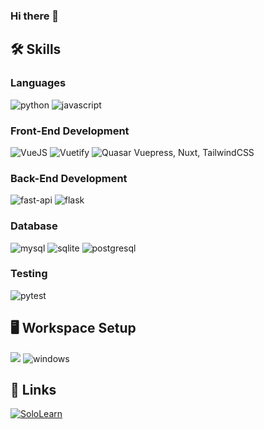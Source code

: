 ### Hi there 👋

<!--
**PaRa3uT/PaRa3uT** is a ✨ _special_ ✨ repository because its `README.md` (this file) appears on your GitHub profile.

Here are some ideas to get you started:

- 🔭 I’m currently working on ...
- 🌱 I’m currently learning ...
- 👯 I’m looking to collaborate on ...
- 🤔 I’m looking for help with ...
- 💬 Ask me about ...
- 📫 How to reach me: ...
- 😄 Pronouns: ...
- ⚡ Fun fact: ...
-->
## 🛠️ Skills
### Languages
![python](https://img.shields.io/badge/Python-3776AB?style=for-the-badge&logo=python&logoColor=white)
![javascript](https://img.shields.io/badge/JavaScript-323330?style=for-the-badge&logo=javascript&logoColor=F7DF1E)

### Front-End Development
![VueJS](https://img.shields.io/badge/Vue.js-gray?style=for-the-badge&logo=vuedotjs)
![Vuetify](https://img.shields.io/badge/vuetify-blue?style=for-the-badge&logo=vuetify)
![Quasar](https://img.shields.io/badge/quasar-blue?style=for-the-badge&logo=quasar)
Vuepress, Nuxt, TailwindCSS

### Back-End Development
![fast-api](https://img.shields.io/badge/Fast_Api-009688?style=for-the-badge&logo=fastapi&logoColor=white)
![flask](https://img.shields.io/badge/Flask-000000?style=for-the-badge&logo=flask&logoColor=white)

### Database
![mysql](https://img.shields.io/badge/MySQL-00000F?style=for-the-badge&logo=mysql&logoColor=white)
![sqlite](https://img.shields.io/badge/SQLite-07405E?style=for-the-badge&logo=sqlite&logoColor=white)
![postgresql](https://img.shields.io/badge/PostgreSQL-3776AB?style=for-the-badge&logo=postgresql&logoColor=white)

### Testing
![pytest](https://img.shields.io/badge/Pytest-3776AB?style=for-the-badge&logo=python&logoColor=white)

## 🖥️ Workspace Setup
<!-- ![phenom-925](https://img.shields.io/badge/AMD-Phenom%20II%20X4%20925-0071C5?style=for-the-badge&logo=AMD&logoColor=white)  -->
![](https://img.shields.io/badge/AMD-Ryzen%203%203600-0071C5?style=for-the-badge&logo=AMD&logoColor=white)
![windows](https://img.shields.io/badge/Windows_10-0078D6?style=for-the-badge&logo=windows&logoColor=white)

## 🔗 Links
[![SoloLearn](https://img.shields.io/badge/SoloLearn-3776AB?style=for-the-badge&logo=sololearn&logoColor=white)](https://www.sololearn.com/Profile/6289493)
